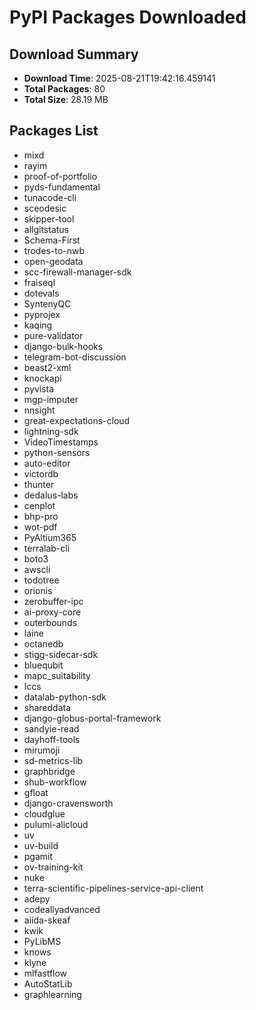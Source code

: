 # PyPI Packages Downloaded

## Download Summary
- **Download Time**: 2025-08-21T19:42:16.459141
- **Total Packages**: 80
- **Total Size**: 28.19 MB

## Packages List
- mixd
- rayim
- proof-of-portfolio
- pyds-fundamental
- tunacode-cli
- sceodesic
- skipper-tool
- allgitstatus
- Schema-First
- trodes-to-nwb
- open-geodata
- scc-firewall-manager-sdk
- fraiseql
- dotevals
- SyntenyQC
- pyprojex
- kaqing
- pure-validator
- django-bulk-hooks
- telegram-bot-discussion
- beast2-xml
- knockapi
- pyvista
- mgp-imputer
- nnsight
- great-expectations-cloud
- lightning-sdk
- VideoTimestamps
- python-sensors
- auto-editor
- victordb
- thunter
- dedalus-labs
- cenplot
- bhp-pro
- wot-pdf
- PyAltium365
- terralab-cli
- boto3
- awscli
- todotree
- orionis
- zerobuffer-ipc
- ai-proxy-core
- outerbounds
- laine
- octanedb
- stigg-sidecar-sdk
- bluequbit
- mapc_suitability
- lccs
- datalab-python-sdk
- shareddata
- django-globus-portal-framework
- sandyie-read
- dayhoff-tools
- mirumoji
- sd-metrics-lib
- graphbridge
- shub-workflow
- gfloat
- django-cravensworth
- cloudglue
- pulumi-alicloud
- uv
- uv-build
- pgamit
- ov-training-kit
- nuke
- terra-scientific-pipelines-service-api-client
- adepy
- codeallyadvanced
- aiida-skeaf
- kwik
- PyLibMS
- knows
- klyne
- mlfastflow
- AutoStatLib
- graphlearning
